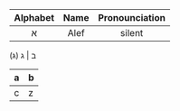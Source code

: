 

Alphabet | Name | Pronounciation
:---: | :---: | :---:
א | Alef | silent

ב | 
ג (גּ)


a | b 
-- | -- 
c | z